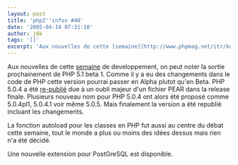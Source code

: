 ```yaml
---
layout: post
title: 'phpZ''infos #40'
date: '2005-04-14 07:31:10'
author: j0k
tags: '[]'
excerpt: 'Aux nouvelles de cette [semaine](http://www.phpmag.net/itr/kolumnen/psecom,id,41,nodeid,207.html) de developpement, on peut noter la sortie prochainement de PHP 5.1 beta 1.    Comme il y a eu des changements dans le code de PHP cette version pourrai passer en Alpha plutot qu''en Beta.   )   PHP 5.0.4 a été [re-publié](http://www.php.net/downloads.php      ...'
---
```


Aux nouvelles de cette [semaine](http://www.phpmag.net/itr/kolumnen/psecom,id,41,nodeid,207.html) de developpement, on peut noter la sortie prochainement de PHP 5.1 beta 1.    Comme il y a eu des changements dans le code de PHP cette version pourrai passer en Alpha plutot qu'en Beta.      PHP 5.0.4 a été [re-publié](http://www.php.net/downloads.php) due à un oubli majeur d'un fichier PEAR dans la release finale. Plusieurs nouveau nom pour PHP 5.0.4 ont alors été proposé comme 5.0.4pl1, 5.0.4.1 voir même 5.0.5. Mais finalement la version a été republié incluant les changements.

La fonction autoload pour les classes en PHP fut aussi au centre du débat cette semaine, tout le monde a plus ou moins des idées dessus mais rien n'a été décidé.

Une nouvelle extension pour PostGreSQL est disponible.

